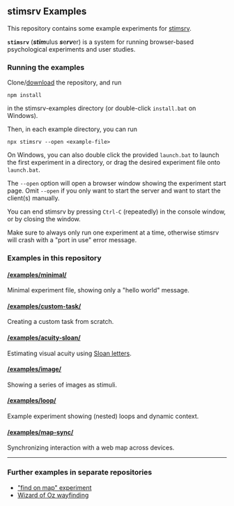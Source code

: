 ## stimsrv Examples

This repository contains some example experiments for [stimsrv](https://github.com/floledermann/stimsrv).

**`stimsrv`** (***stim***ulus ***s***e***rv***er) is a system for running browser-based psychological experiments and user studies.

### Running the examples

Clone/[download](https://github.com/floledermann/stimsrv-examples/archive/refs/heads/main.zip) the repository, and run

```
npm install
```

in the stimsrv-examples directory (or double-click `install.bat` on Windows).

Then, in each example directory, you can run

```
npx stimsrv --open <example-file>
```

On Windows, you can also double click the provided `launch.bat` to launch the first experiment in a directory, or drag the desired experiment file onto `launch.bat`.

The `--open` option will open a browser window showing the experiment start page. Omit `--open` if you only want to start the server and want to start the client(s) manually.

You can end stimsrv by pressing `Ctrl-C` (repeatedly) in the console window, or by closing the window.

Make sure to always only run one experiment at a time, otherwise stimsrv will crash with a "port in use" error message.


### Examples in this repository

#### [/examples/minimal/](https://github.com/floledermann/stimsrv-examples/tree/main/examples/minimal)

Minimal experiment file, showing only a "hello world" message.

#### [/examples/custom-task/](https://github.com/floledermann/stimsrv-examples/tree/main/examples/custom-task)

Creating a custom task from scratch.

#### [/examples/acuity-sloan/](https://github.com/floledermann/stimsrv-examples/tree/main/examples/sloan)

Estimating visual acuity using [Sloan letters](https://en.wikipedia.org/wiki/Sloan_letters).

#### [/examples/image/](https://github.com/floledermann/stimsrv-examples/tree/main/examples/image)

Showing a series of images as stimuli.

#### [/examples/loop/](https://github.com/floledermann/stimsrv-examples/tree/main/examples/loop)

Example experiment showing (nested) loops and dynamic context.

#### [/examples/map-sync/](https://github.com/floledermann/stimsrv-examples/tree/main/examples/map-sync)

Synchronizing interaction with a web map across devices.

----

### Further examples in separate repositories

- ["find on map" experiment](https://github.com/floledermann/stimsrv-experiment-findonmap)
- [Wizard of Oz wayfinding](https://github.com/floledermann/stimsrv-experiment-wayfinding)



